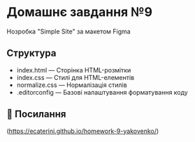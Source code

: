 # Домашнє завдання №9

Hозробка "Simple Site" за макетом Figma

## Структура

- index.html — Cторінка HTML-розмітки
- index.css — Cтилі для HTML-елементів
- normalize.css — Нормалізація стилів
- .editorconfig — Базові налаштування форматування коду

## 🔗 Посилання

(https://ecaterini.github.io/homework-9-yakovenko/)

